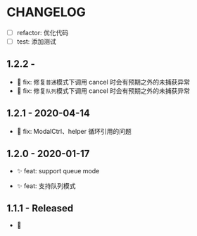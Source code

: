 # CHANGELOG

- [ ] refactor: 优化代码
- [ ] test: 添加测试

## 1.2.2 -

- 🐛 fix: 修复`普通`模式下调用 cancel 时会有预期之外的未捕获异常
- 🐛 fix: 修复`队列`模式下调用 cancel 时会有预期之外的未捕获异常

## 1.2.1 - 2020-04-14

- 🐛 fix: ModalCtrl、helper 循环引用的问题

## 1.2.0 - 2020-01-17

- ✨ feat: support queue mode

- ✨ feat: 支持队列模式

## 1.1.1 - Released

- 🎉
